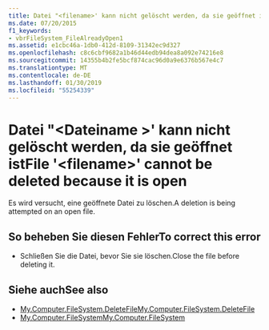 ```yaml
---
title: Datei "<filename>' kann nicht gelöscht werden, da sie geöffnet ist
ms.date: 07/20/2015
f1_keywords:
- vbrFileSystem_FileAlreadyOpen1
ms.assetid: e1cbc46a-1db0-412d-8109-31342ec9d327
ms.openlocfilehash: c8c6cbf9682a1b46d44edb94dea8a092e74216e8
ms.sourcegitcommit: 14355b4b2fe5bcf874cac96d0a9e6376b567e4c7
ms.translationtype: MT
ms.contentlocale: de-DE
ms.lasthandoff: 01/30/2019
ms.locfileid: "55254339"
---
```

# <a name="file-filename-cannot-be-deleted-because-it-is-open"></a><span data-ttu-id="5a9ca-102">Datei "\<Dateiname >' kann nicht gelöscht werden, da sie geöffnet ist</span><span class="sxs-lookup"><span data-stu-id="5a9ca-102">File '\<filename>' cannot be deleted because it is open</span></span>
<span data-ttu-id="5a9ca-103">Es wird versucht, eine geöffnete Datei zu löschen.</span><span class="sxs-lookup"><span data-stu-id="5a9ca-103">A deletion is being attempted on an open file.</span></span>  
  
## <a name="to-correct-this-error"></a><span data-ttu-id="5a9ca-104">So beheben Sie diesen Fehler</span><span class="sxs-lookup"><span data-stu-id="5a9ca-104">To correct this error</span></span>  
  
-   <span data-ttu-id="5a9ca-105">Schließen Sie die Datei, bevor Sie sie löschen.</span><span class="sxs-lookup"><span data-stu-id="5a9ca-105">Close the file before deleting it.</span></span>  
  
## <a name="see-also"></a><span data-ttu-id="5a9ca-106">Siehe auch</span><span class="sxs-lookup"><span data-stu-id="5a9ca-106">See also</span></span>

- [<span data-ttu-id="5a9ca-107">My.Computer.FileSystem.DeleteFile</span><span class="sxs-lookup"><span data-stu-id="5a9ca-107">My.Computer.FileSystem.DeleteFile</span></span>](xref:Microsoft.VisualBasic.FileIO.FileSystem.DeleteFile%2A)
- [<span data-ttu-id="5a9ca-108">My.Computer.FileSystem</span><span class="sxs-lookup"><span data-stu-id="5a9ca-108">My.Computer.FileSystem</span></span>](xref:Microsoft.VisualBasic.FileIO.FileSystem)
